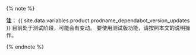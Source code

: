 {% note %}

**注：** {{ site.data.variables.product.prodname_dependabot_version_updates }} 目前处于测试阶段，可能会有变动。 要使用测试版功能，请按照本文的说明操作。

{% endnote %}

